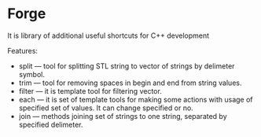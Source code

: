 Forge
=====

It is library of additional useful shortcuts for C++ development

Features:
* split — tool for splitting STL string to vector of strings by delimeter symbol.
* trim — tool for removing spaces in begin and end from string values.
* filter — it is template tool for filtering vector.
* each — it is set of template tools for making some actions with usage of specified set of values. It can change specified or no.
* join — methods joining set of strings to one string, separated by specified delimeter.
